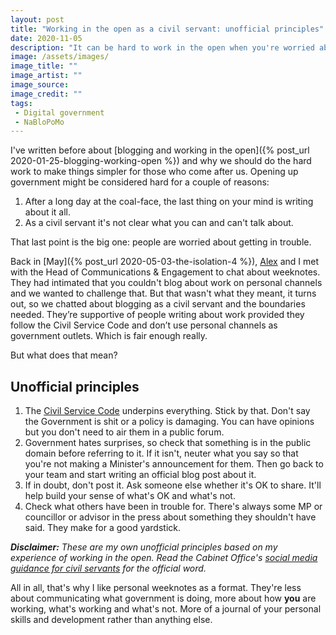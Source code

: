 ```yaml
---
layout: post
title: "Working in the open as a civil servant: unofficial principles"
date: 2020-11-05
description: "It can be hard to work in the open when you're worried about getting in trouble."
image: /assets/images/
image_title: ""
image_artist: ""
image_source: 
image_credit: ""
tags:
 - Digital government
 - NaBloPoMo
---
```


I've written before about [blogging and working in the open]({% post_url 2020-01-25-blogging-working-open %}) and why we should do the hard work to make things simpler for those who come after us. Opening up government might be considered hard for a couple of reasons:

1. After a long day at the coal-face, the last thing on your mind is writing about it all.
2. As a civil servant it's not clear what you can and can't talk about.

That last point is the big one: people are worried about getting in trouble. 

Back in [May]({% post_url 2020-05-03-the-isolation-4 %}), [Alex](https://twitter.com/pr0bablyfine) and I met with the Head of Communications & Engagement to chat about weeknotes. They had intimated that you couldn't blog about work on personal channels and we wanted to challenge that. But that wasn't what they meant, it turns out, so we chatted about blogging as a civil servant and the boundaries needed. They’re supportive of people writing about work provided they follow the Civil Service Code and don’t use personal channels as government outlets. Which is fair enough really. 

But what does that mean?

## Unofficial principles

1. The [Civil Service Code](https://www.gov.uk/government/publications/civil-service-code/the-civil-service-code) underpins everything. Stick by that. Don't say the Government is shit or a policy is damaging. You can have opinions but you don't need to air them in a public forum.
2. Government hates surprises, so check that something is in the public domain before referring to it. If it isn't, neuter what you say so that you're not making a Minister's announcement for them. Then go back to your team and start writing an official blog post about it.
3. If in doubt, don't post it. Ask someone else whether it's OK to share. It'll help build your sense of what's OK and what's not.
4. Check what others have been in trouble for. There's always some MP or councillor or advisor in the press about something they shouldn't have said. They make for a good yardstick.

_**Disclaimer:** These are my own unofficial principles based on my experience of working in the open. Read the Cabinet Office's [social media guidance for civil servants](https://www.gov.uk/government/publications/social-media-guidance-for-civil-servants/social-media-guidance-for-civil-servants) for the official word._

All in all, that's why I like personal weeknotes as a format. They're less about communicating what government is doing, more about how **you** are working, what's working and what's not. More of a journal of your personal skills and development rather than anything else.